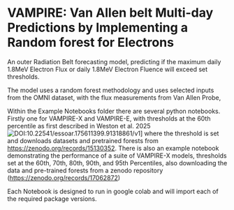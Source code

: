 # VAMPIRE: Van Allen belt Multi-day Predictions by Implementing a Random forest for Electrons

An outer Radiation Belt forecasting model, predicting if the maximum daily 1.8MeV Electron Flux or daily 1.8MeV Electron Fluence will exceed set thresholds.

The model uses a random forest methodology and uses selected inputs from the OMNI dataset, with the flux measurements from Van Allen Probe,

Within the Example Notebooks folder there are several python notebooks. Firstly one for VAMPIRE-X and VAMPIRE-E, with thresholds at the 60th percentile as first described in Weston et al. 2025 ![DOI:10.22541/essoar.175611399.91318861/v1](https://essopenarchive.org/users/956407/articles/1325373-vampire-using-a-random-forest-to-forecast-earth-s-outer-van-allen-radiation-belt)] where the threshold is set and downloads datasets and pretrained forests from https://zenodo.org/records/15130352.
There is also an example notebook demonstrating the performance of a suite of VAMPIRE-X models, thresholds set at the 60th, 70th, 80th, 90th, and 95th Percentiles, also downloading the data and pre-trained forests from a zenodo repository (https://zenodo.org/records/17062872)

Each Notebook is designed to run in google colab and will import each of the required package versions. 

